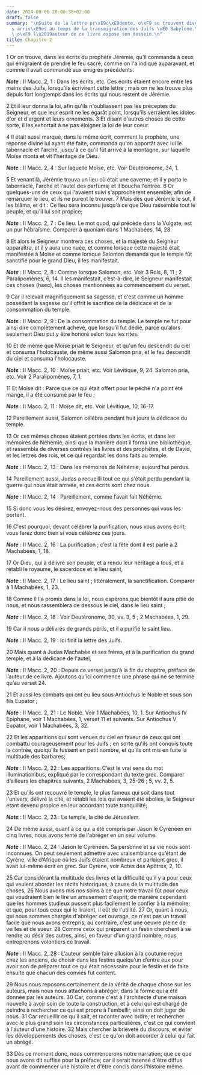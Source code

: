 ```yaml
---
date: 2024-09-06 20:00:38+02:00
draft: false
summary: "\nSuite de la lettre pr\xE9c\xE9dente, o\xF9 se trouvent diverses particularit\xE9\
  s arriv\xE9es au temps de la transmigration des Juifs \xE0 Babylone.\nPr\xE9face\
  \ o\xF9 l\u2019auteur de ce livre expose son dessein.\n"
title: Chapitre 2
---
```





1 Or on trouve, dans les écrits du prophète Jérémie, qu'il commanda à ceux qui émigraient de prendre le feu sacré, comme on l'a indiqué auparavant, et comme il avait commandé aux émigrés précédents.

***Note*** :  II Macc. 2, 1 : Dans les écrits, etc. Ces écrits étaient encore entre les mains des Juifs, lorsqu’ils écrivirent cette lettre ; mais on ne les trouve plus depuis fort longtemps dans les écrits qui nous restent de Jérémie.

2 Et il leur donna la loi, afin qu'ils n'oubliassent pas les préceptes du Seigneur, et que leur esprit ne les égarât point, lorsqu'ils verraient les idoles d'or et d'argent et leurs ornements. 3 Et disant d'autres choses de cette sorte, il les exhortait à ne pas éloigner la loi de leur coeur.


4 Il était aussi marqué, dans le même écrit, comment le prophète, une réponse divine lui ayant été faite, commanda qu'on apportât avec lui le tabernacle et l'arche, jusqu'à ce qu'il fût arrivé à la montagne, sur laquelle Moïse monta et vit l'héritage de Dieu.

***Note*** :  II Macc. 2, 4 : Sur laquelle Moïse, etc. Voir Deutéronome, 34, 1.

5 Et venant là, Jérémie trouva un lieu où était une caverne; et il y porta le tabernacle, l'arche et l'autel des parfums; et il boucha l'entrée. 6 Or quelques-uns de ceux qui l'avaient suivi s'approchèrent ensemble, afin de remarquer le lieu, et ils ne purent le trouver. 7 Mais dès que Jérémie le sut, il les blâma, et dit : Ce lieu sera inconnu jusqu'à ce que Dieu rassemble tout le peuple, et qu'il lui soit propice;

***Note*** :  II Macc. 2, 7 : Ce lieu. Le mot quod, qui précède dans la Vulgate, est un pur hébraïsme. Comparer à quoniam dans 1 Machabées, 14, 28.

8 Et alors le Seigneur montrera ces choses, et la majesté du Seigneur apparaîtra, et il y aura une nuée, et comme lorsque cette majesté était manifestée à Moïse et comme lorsque Salomon demanda que le temple fût sanctifié pour le grand Dieu, il les manifestait.

***Note*** :  II Macc. 2, 8 : Comme lorsque Salomon, etc. Voir 3 Rois, 8, 11 ; 2 Paralipomènes, 6, 14. Il les manifestait, c’est-à-dire, le Seigneur manifestait ces choses (haec), les choses mentionnées au commencement du verset.


9 Car il relevait magnifiquement sa sagesse, et c'est comme un homme possédant la sagesse qu'il offrit le sacrifice de la dédicace et de la consommation du temple.

***Note*** :  II Macc. 2, 9 : De la consommation du temple. Le temple ne fut pour ainsi dire complètement achevé, que lorsqu’il fut dédié, parce qu’alors seulement Dieu put y être honoré selon tous les rites.

10 Et de même que Moïse priait le Seigneur, et qu'un feu descendit du ciel et consuma l'holocauste, de même aussi Salomon pria, et le feu descendit du ciel et consuma l'holocauste.

***Note*** :  II Macc. 2, 10 : Moïse priait, etc. Voir Lévitique, 9, 24. Salomon pria, etc. Voir 2 Paralipomènes, 7, 1.

11 Et Moïse dit : Parce que ce qui était offert pour le péché n'a point été mangé, il a été consumé par le feu ;

***Note*** :  II Macc. 2, 11 : Moïse dit, etc. Voir Lévitique, 10, 16-17.

12 Pareillement aussi, Salomon célébra pendant huit jours la dédicace du temple.


13 Or ces mêmes choses étaient portées dans les écrits, et dans les mémoires de Néhémie, ainsi que la manière dont il forma une bibliothèque, et rassembla de diverses contrées les livres et des prophètes, et de David, et les lettres des rois, et ce qui regardait les dons faits au temple.

***Note*** :  II Macc. 2, 13 : Dans les mémoires de Néhémie, aujourd’hui perdus.

14 Pareillement aussi, Judas a recueilli tout ce qui s'était perdu pendant la guerre qui nous était arrivée, et ces écrits sont chez nous.

***Note*** :  II Macc. 2, 14 : Pareillement, comme l’avait fait Néhémie.

15 Si donc vous les désirez, envoyez-nous des personnes qui vous les portent.


16 C'est pourquoi, devant célébrer la purification, nous vous avons écrit; vous ferez donc bien si vous célébrez ces jours.

***Note*** :  II Macc. 2, 16 : La purification ; c’est la fête dont il est parlé à 2 Machabées, 1, 18.

17 Or Dieu, qui a délivré son peuple, et a rendu leur héritage à tous, et a rétabli le royaume, le sacerdoce et le lieu saint,

***Note*** :  II Macc. 2, 17 : Le lieu saint ; littéralement, la sanctification. Comparer à 1 Machabées, 1, 23.

18 Comme il l'a promis dans la loi, nous espérons que bientôt il aura pitié de nous, et nous rassemblera de dessous le ciel, dans le lieu saint ;

***Note*** :  II Macc. 2, 18 : Voir Deutéronome, 30, vv. 3, 5 ; 2 Machabées, 1, 29.

19 Car il nous a délivrés de grands périls, et il a purifié le saint lieu.

***Note*** :  II Macc. 2, 19 : Ici finit la lettre des Juifs.


20 Mais quant à Judas Machabée et ses frères, et à la purification du grand temple, et à la dédicace de l'autel,

***Note*** :  II Macc. 2, 20 : Depuis ce verset jusqu’à la fin du chapitre, préface de l’auteur de ce livre. Ajoutons qu’ici commence une phrase qui ne se termine qu’au verset 24.

21 Et aussi les combats qui ont eu lieu sous Antiochus le Noble et sous son fils Eupator ;

***Note*** :  II Macc. 2, 21 : Le Noble. Voir 1 Machabées, 10, 1. Sur Antiochus IV Epiphane, voir 1 Machabées, 1, verset 11 et suivants. Sur Antiochus V Eupator, voir 1 Machabées, 3, 32.

22 Et les apparitions qui sont venues du ciel en faveur de ceux qui ont combattu courageusement pour les Juifs ; en sorte qu'ils ont conquis toute la contrée, quoiqu'ils fussent en petit nombre, et qu'ils ont mis en fuite la multitude des barbares;

***Note*** :  II Macc. 2, 22 : Les apparitions. C’est le vrai sens du mot illuminationibus, expliqué par le correspondant du texte grec. Comparer d’ailleurs les chapitres suivants, 2 Machabées, 3, 25-26 ; 5, vv. 2, 5.

23 Et qu'ils ont recouvré le temple, le plus fameux qui soit dans tout l'univers, délivré la cité, et rétabli les lois qui avaient été abolies, le Seigneur étant devenu propice en leur accordant toute tranquillité;

***Note*** :  II Macc. 2, 23 : Le temple, la cité de Jérusalem.

24 De même aussi, quant à ce qui a été compris par Jason le Cyrénéen en cinq livres, nous avons tenté de l'abréger en un seul volume.

***Note*** :  II Macc. 2, 24 : Jason le Cyrénéen. Sa personne et sa vie nous sont inconnues. On peut seulement admettre avec vraisemblance qu’étant de Cyrène, ville d’Afrique où les Juifs étaient nombreux et parlaient grec, il avait lui-même écrit en grec. Sur Cyrène, voir Actes des Apôtres, 2, 10.

25 Car considérant la multitude des livres et la difficulté qu'il y a pour ceux qui veulent aborder les récits historiques, à cause de la multitude des choses, 26 Nous avons mis nos soins à ce que notre travail fût pour ceux qui voudraient bien le lire un amusement d'esprit; de manière cependant que les hommes studieux pussent plus facilement le confier à la mémoire; et que, pour tous ceux qui le liraient, il eût de l'utilité. 27 Or, quant à nous, qui nous sommes chargés d'abréger cet ouvrage, ce n'est pas un travail facile que nous avons entrepris, au contraire, c'est une oeuvre pleine de veilles et de sueur. 28 Comme ceux qui préparent un festin cherchent à se rendre au désir des autres, ainsi, en faveur d'un grand nombre, nous entreprenons volontiers ce travail.

***Note*** :  II Macc. 2, 28 : L’auteur semble faire allusion à la coutume reçue chez les anciens, de choisir dans les festins quelqu’un d’entre eux pour avoir son de préparer tout ce qui était nécessaire pour le festin et de faire ensuite que chacun des conviés fut content.

29 Nous nous reposons certainement de la vérité de chaque chose sur les auteurs, mais nous nous attachons à abréger, dans la forme qui a été donnée par les auteurs. 30 Car, comme c'est à l'architecte d'une maison nouvelle à avoir soin de toute la construction, et à celui qui est chargé de peindre à rechercher ce qui est propre à l'embellir, ainsi on doit juger de nous. 31 Car recueillir ce qu'il sait, et raconter avec ordre, et rechercher avec le plus grand soin les circonstances particulières, c'est ce qui convient à l'auteur d'une histoire. 32 Mais chercher la brièveté du discours, et éviter les développements des choses, c'est ce qu'on doit accorder à celui qui fait un abrégé.


33 Dès ce moment donc, nous commencerons notre narration; que ce que nous avons dit suffise pour la préface; car il serait insensé d'être diffus avant de commencer une histoire et d'être concis dans l'histoire même.

